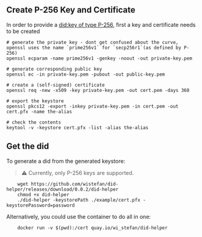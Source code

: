 ## Create P-256 Key and Certificate

In order to provide a [did:key of type P-256](https://w3c-ccg.github.io/did-method-key/#p-256), first a key and certificate needs to be created

```shell
# generate the private key - dont get confused about the curve, openssl uses the name `prime256v1` for `secp256r1`(as defined by P-256)
openssl ecparam -name prime256v1 -genkey -noout -out private-key.pem

# generate corresponding public key
openssl ec -in private-key.pem -pubout -out public-key.pem

# create a (self-signed) certificate
openssl req -new -x509 -key private-key.pem -out cert.pem -days 360

# export the keystore
openssl pkcs12 -export -inkey private-key.pem -in cert.pem -out cert.pfx -name the-alias

# check the contents
keytool -v -keystore cert.pfx -list -alias the-alias
```

## Get the did

To generate a did from the generated keystore:

> :warning: Currently, only P-256 keys are supported.

```shell
    wget https://github.com/wistefan/did-helper/releases/download/0.0.2/did-helper
    chmod +x did-helper
    ./did-helper -keystorePath ./example/cert.pfx -keystorePassword=password
``` 

Alternatively, you could use the container to do all in one:
```shell 
    docker run -v $(pwd):/cert quay.io/wi_stefan/did-helper
```